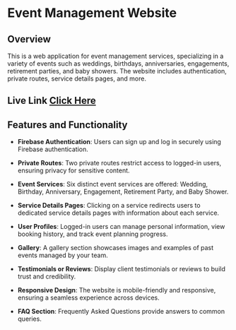 # Event Management Website

## Overview

This is a web application for event management services, specializing in a variety of events such as weddings, birthdays, anniversaries, engagements, retirement parties, and baby showers. The website includes authentication, private routes, service details pages, and more.

## Live Link  [Click Here](https://assignment-9-ee090.web.app/)

## Features and Functionality

- **Firebase Authentication**: Users can sign up and log in securely using Firebase authentication.

- **Private Routes**: Two private routes restrict access to logged-in users, ensuring privacy for sensitive content.

- **Event Services**: Six distinct event services are offered: Wedding, Birthday, Anniversary, Engagement, Retirement Party, and Baby Shower.

- **Service Details Pages**: Clicking on a service redirects users to dedicated service details pages with information about each service.

- **User Profiles**: Logged-in users can manage personal information, view booking history, and track event planning progress.

- **Gallery**: A gallery section showcases images and examples of past events managed by your team.

- **Testimonials or Reviews**: Display client testimonials or reviews to build trust and credibility.

- **Responsive Design**: The website is mobile-friendly and responsive, ensuring a seamless experience across devices.

- **FAQ Section**: Frequently Asked Questions provide answers to common queries.




